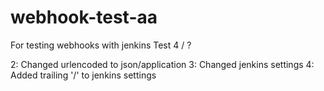# webhook-test-aa
For testing webhooks with jenkins
Test 4 / ?

2: Changed urlencoded to json/application
3: Changed jenkins settings
4: Added trailing '/' to jenkins settings
